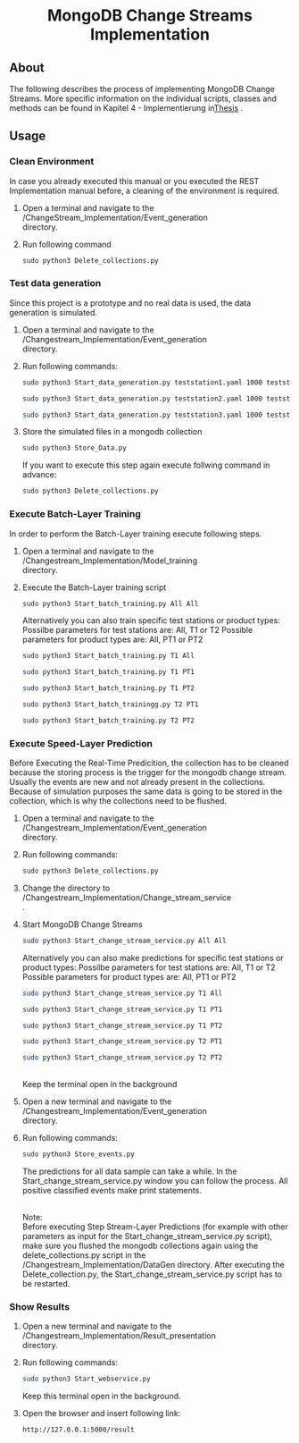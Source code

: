 <p align="center">
  <h1 align="center"> MongoDB Change Streams Implementation </h1>
  <p align="center">

<!-- ABOUT THE PROJECT -->
## About

The following describes the process of implementing MongoDB Change Streams. More specific information on the individual scripts, classes and methods can be found in Kapitel 4 - Implementierung in[Thesis](Placeholder_Link_zu_Thesis_Ordner) .

## Usage

### Clean Environment

In case you already executed this manual or you executed the REST Implementation manual before, a cleaning of the environment is required. 

1. Open a terminal and navigate to the <br> /ChangeStream_Implementation/Event_generation </br> directory. 

2. Run following command

   ```sh
   sudo python3 Delete_collections.py
   ```

### Test data generation

Since this project is a prototype and no real data is used, the data generation is simulated.

1. Open a terminal and navigate to the <br> /Changestream_Implementation/Event_generation </br> directory. 

2. Run following commands:
   ```sh
   sudo python3 Start_data_generation.py teststation1.yaml 1000 teststation1.csv
   ```

   ```sh
   sudo python3 Start_data_generation.py teststation2.yaml 1000 teststation2.csv
   ```

   ```sh
   sudo python3 Start_data_generation.py teststation3.yaml 1000 teststation3.csv
   ```

3. Store the simulated files in a mongodb collection

   ```sh
   sudo python3 Store_Data.py
   ```

   If you want to execute this step again execute follwing command in advance:
   ```sh
   sudo python3 Delete_collections.py
   ```
    
### Execute Batch-Layer Training

In order to perform the Batch-Layer training execute following steps.

1. Open a terminal and navigate to the <br> /Changestream_Implementation/Model_training </br> directory.

2. Execute the Batch-Layer training script

   ```sh
   sudo python3 Start_batch_training.py All All
   ```

   Alternatively you can also train specific test stations or product types:
   Possilbe parameters for test stations are: All, T1 or T2
   Possible parameters for product types are: All, PT1 or PT2

   ```sh
   sudo python3 Start_batch_training.py T1 All
   ```

   ```sh
   sudo python3 Start_batch_training.py T1 PT1
   ```

   ```sh
   sudo python3 Start_batch_training.py T1 PT2
   ```

   ```sh
   sudo python3 Start_batch_trainingg.py T2 PT1
   ```

   ```sh
   sudo python3 Start_batch_training.py T2 PT2
   ```

### Execute Speed-Layer Prediction

   Before Executing the Real-Time Predicition, the collection has to be cleaned because the storing process is the trigger for the mongodb change stream. Usually the events are new and not already present in the collections. Because of simulation purposes the same data is going to be stored in the collection, which is why the collections need to be flushed.

1. Open a terminal and navigate to the <br> /Changestream_Implementation/Event_generation </br> directory. 

2. Run following commands:
   ```sh
   sudo python3 Delete_collections.py
   ```

3. Change the directory to <br> /Changestream_Implementation/Change_stream_service </br>. 

4. Start MongoDB Change Streams
   ```sh
   sudo python3 Start_change_stream_service.py All All
   ```

   Alternatively you can also make predictions for specific test stations or product types:
   Possilbe parameters for test stations are: All, T1 or T2
   Possible parameters for product types are: All, PT1 or PT2

   ```sh
   sudo python3 Start_change_stream_service.py T1 All
   ```

   ```sh
   sudo python3 Start_change_stream_service.py T1 PT1
   ```

   ```sh
   sudo python3 Start_change_stream_service.py T1 PT2
   ```

   ```sh
   sudo python3 Start_change_stream_service.py T2 PT1
   ```

   ```sh
   sudo python3 Start_change_stream_service.py T2 PT2
   ```

   <br> Keep the terminal open in the background <br>

5. Open a new terminal and navigate to the <br> /Changestream_Implementation/Event_generation </br> directory. 

6. Run following commands:
   ```sh
   sudo python3 Store_events.py
   ``` 

   The predictions for all data sample can take a while.
   In the Start_change_stream_service.py window you can follow the process. All positive classified events make print statements.

   <br> Note: </br>
   Before executing Step Stream-Layer Predictions (for example with other parameters as input for the Start_change_stream_service.py script), make sure you flushed the mongodb collections again using the delete_collections.py script in the /Changestream_Implementation/DataGen directory. After executing the Delete_collection.py, the Start_change_stream_service.py script has to be restarted.


### Show Results

1. Open a new terminal and navigate to the <br> /Changestream_Implementation/Result_presentation </br> directory. 

2. Run following commands:
   ```sh
   sudo python3 Start_webservice.py
   ```

    Keep this terminal open in the background.

3. Open the browser and insert following link:
   ```sh
   http://127.0.0.1:5000/result
   ```
 